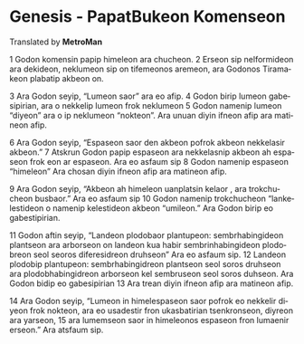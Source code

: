 # Genesis - PapatBukeon Komenseon
<p>Translated by <strong>MetroMan</strong></p>
<p translate="no" lang="es">1 Godon komensin papip himeleon ara chucheon. 2 Erseon sip nelformideon ara dekideon, neklumeon sip on tifemeonos aremeon, ara Godonos Tiramakeon plabatip akbeon on.</p>

<p translate="no" lang="es">3 Ara Godon seyip, “Lumeon saor” ara eo afip. 4 Godon birip lumeon gabesipirian, ara o nekkelip lumeon frok neklumeon 5 Godon namenip lumeon “diyeon” ara o ip neklumeon “nokteon”. Ara unuan diyin ifneon afip ara matineon afip.</p>
  
<p translate="no" lang="es">6 Ara Godon seyip, “Espaseon saor den akbeon pofrok akbeon nekkelasir akbeon.” 7 Atskrun Godon papip espaseon ara nekkelasnip akbeon ah espaseon frok eon ar espaseon. Ara eo asfaum sip 8 Godon namenip espaseon “himeleon” Ara chosan diyin ifneon afip ara matineon afip.</p>

<p translate="no" lang="es">9 Ara Godon seyip, “Akbeon ah himeleon uanplatsin kelaor , ara trokchucheon busbaor.” Ara eo asfaum sip 10  Godon namenip trokchucheon “lankelestideon o namenip kelestideon akbeon “umileon.” Ara Godon birip eo gabestipirian.</p>

<p translate="no" lang="es">11 Godon aftin seyip, “Landeon plodobaor plantupeon: sembrhabingideon plantseon ara arborseon on landeon kua habir sembrinhabingideon plodobreon seol seoros diferesidreon druhseon” Ara eo asfaum sip. 12 Landeon plodobip plantupeon: sembrhabingidreon plantseon seol soros druhseon ara plodobhabingidreon arborseon kel sembruseon seol soros duhseon. Ara Godon bidip eo gabesipirian 13 Ara trean diyin ifneon afip ara matineon afip.</p>
<p translate="no" lang="es">14 Ara Godon seyip, “Lumeon in himelespaseon saor pofrok eo nekkelir diyeon frok nokteon, ara eo usadestir fron ukasbatirian tsenkronseon, diyreon ara yarseon, 15 ara lumemseon saor in himeleonos espaseon fron lumaenir erseon.” Ara atsfaum sip.</p>
